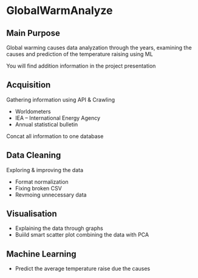 # GlobalWarmAnalyze

## Main Purpose
Global warming causes data analyzation through the years, examining the causes and prediction of the temperature raising using ML

You will find addition information in the project presentation

## Acquisition
Gathering information using API & Crawling
* Worldometers
* IEA – International Energy Agency
* Annual statistical bulletin

Concat all information to one database

## Data Cleaning
Exploring & improving the data
* Format normalization
* Fixing broken CSV
* Revmoing unnecessary data

## Visualisation
* Explaining the data through graphs
* Buiild smart scatter plot combining the data with PCA

## Machine Learning
* Predict the average temperature raise due the causes
